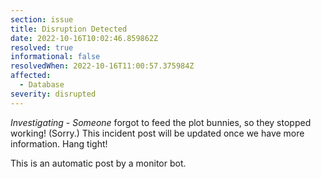 ```yaml
---
section: issue
title: Disruption Detected
date: 2022-10-16T10:02:46.859862Z
resolved: true
informational: false
resolvedWhen: 2022-10-16T11:00:57.375984Z
affected:
  - Database
severity: disrupted
---
```

*Investigating* - _Someone_ forgot to feed the plot bunnies, so they stopped working! (Sorry.) This incident post will be updated once we have more information. Hang tight!

This is an automatic post by a monitor bot.
        